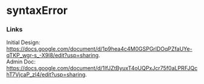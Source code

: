 # syntaxError
### Links 
Initial Design: https://docs.google.com/document/d/1p9hea4c4M0GSPGrlDOqPZfaUYe-qTKP_wgr-s_-X9l8/edit?usp=sharing.  
Admin Doc: https://docs.google.com/document/d/1IfJZtByuxT4oUQPxJcr75f0aLPRFJQchT7VjcaP_zl4/edit?usp=sharing.  
